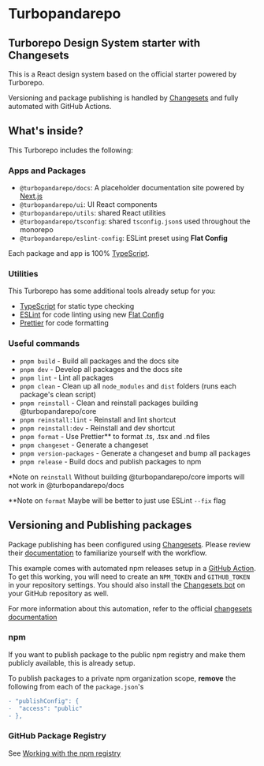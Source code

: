# Turbopandarepo

## Turborepo Design System starter with Changesets

This is a React design system based on the official starter powered by
Turborepo.

Versioning and package publishing is handled by
[Changesets](https://github.com/changesets/changesets) and fully automated with
GitHub Actions.

## What's inside?

This Turborepo includes the following:

### Apps and Packages

- `@turbopandarepo/docs`: A placeholder documentation site powered by
  [Next.js](https://nextjs.org/)
- `@turbopandarepo/ui`: UI React components
- `@turbopandarepo/utils`: shared React utilities
- `@turbopandarepo/tsconfig`: shared `tsconfig.json`s used throughout the
  monorepo
- `@turbopandarepo/eslint-config`: ESLint preset using **Flat Config**

Each package and app is 100% [TypeScript](https://www.typescriptlang.org/).

### Utilities

This Turborepo has some additional tools already setup for you:

- [TypeScript](https://www.typescriptlang.org/) for static type checking
- [ESLint](https://eslint.org/) for code linting using new
  [Flat Config](https://eslint.org/blog/2022/08/new-config-system-part-2/)
- [Prettier](https://prettier.io) for code formatting

### Useful commands

- `pnpm build` - Build all packages and the docs site
- `pnpm dev` - Develop all packages and the docs site
- `pnpm lint` - Lint all packages
- `pnpm clean` - Clean up all `node_modules` and `dist` folders (runs each
  package's clean script)
- `pnpm reinstall` - Clean and reinstall packages building @turbopandarepo/core
- `pnpm reinstall:lint` - Reinstall and lint shortcut
- `pnpm reinstall:dev` - Reinstall and dev shortcut
- `pnpm format` - Use Prettier\*\* to format .ts, .tsx and .nd files
- `pnpm changeset` - Generate a changeset
- `pnpm version-packages` - Generate a changeset and bump all packages
- `pnpm release` - Build docs and publish packages to npm

\*Note on `reinstall` Without building @turbopandarepo/core imports will not
work in @turbopandarepo/docs

\*\*Note on `format` Maybe will be better to just use ESLint `--fix` flag

## Versioning and Publishing packages

Package publishing has been configured using
[Changesets](https://github.com/changesets/changesets). Please review their
[documentation](https://github.com/changesets/changesets#documentation) to
familiarize yourself with the workflow.

This example comes with automated npm releases setup in a
[GitHub Action](https://github.com/changesets/action). To get this working, you
will need to create an `NPM_TOKEN` and `GITHUB_TOKEN` in your repository
settings. You should also install the
[Changesets bot](https://github.com/apps/changeset-bot) on your GitHub
repository as well.

For more information about this automation, refer to the official
[changesets documentation](https://github.com/changesets/changesets/blob/main/docs/automating-changesets.md)

### npm

If you want to publish package to the public npm registry and make them publicly
available, this is already setup.

To publish packages to a private npm organization scope, **remove** the
following from each of the `package.json`'s

```diff
- "publishConfig": {
-  "access": "public"
- },
```

### GitHub Package Registry

See
[Working with the npm registry](https://docs.github.com/en/packages/working-with-a-github-packages-registry/working-with-the-npm-registry#publishing-a-package-using-publishconfig-in-the-packagejson-file)
